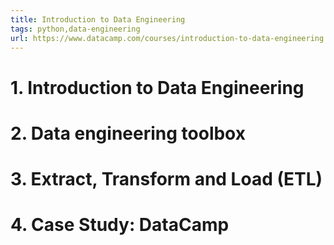 ```yaml
---
title: Introduction to Data Engineering
tags: python,data-engineering
url: https://www.datacamp.com/courses/introduction-to-data-engineering
---
```


# 1. Introduction to Data Engineering

# 2. Data engineering toolbox

# 3. Extract, Transform and Load (ETL)

# 4. Case Study: DataCamp

